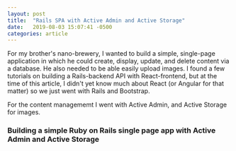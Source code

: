 ```yaml
---
layout: post
title:  "Rails SPA with Active Admin and Active Storage"
date:   2019-08-03 15:07:41 -0500
categories: article
---
```


For my brother's nano-brewery, I wanted to build a simple, single-page application in which he could create, display, update, and delete content via a database. He also needed to be able easily upload images. I found a few tutorials on building a Rails-backend API with React-frontend, but at the time of this article, I didn't yet know much about React (or Angular for that matter) so we just went with Rails and Bootstrap.

For the content managememt I went with Active Admin, and Active Storage for images.

### Building a simple Ruby on Rails single page app with Active Admin and Active Storage

